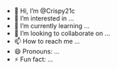 - 👋 Hi, I’m @Crispy21c
- 👀 I’m interested in ...
- 🌱 I’m currently learning ...
- 💞️ I’m looking to collaborate on ...
- 📫 How to reach me ...
- 😄 Pronouns: ...
- ⚡ Fun fact: ...

<!---
Crispy21c/Crispy21c is a ✨ special ✨ repository because its `README.md` (this file) appears on your GitHub profile.
You can click the Preview link to take a look at your changes.
--->
